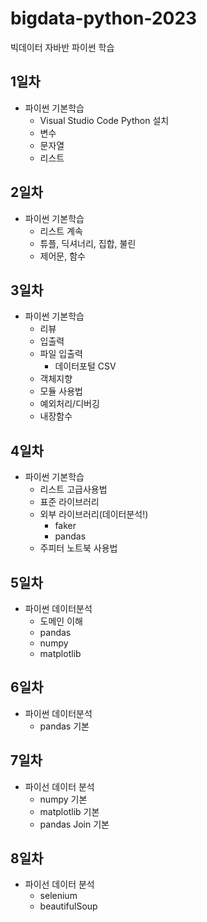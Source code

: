 # bigdata-python-2023
빅데이터 자바반 파이썬 학습

## 1일차
 - 파이썬 기본학습
    - Visual Studio Code Python 설치
    - 변수
    - 문자열
    - 리스트

## 2일차
 - 파이썬 기본학습
   - 리스트 계속
   - 튜플, 딕셔너리, 집합, 불린
   - 제어문, 함수

## 3일차
 - 파이썬 기본학습
   - 리뷰
   - 입출력
   - 파일 입출력
      - 데이터포털 CSV
   - 객체지향
   - 모듈 사용법
   - 예외처리/디버깅
   - 내장함수

## 4일차
 - 파이썬 기본학습
   - 리스트 고급사용법
   - 표준 라이브러리
   - 외부 라이브러리(데이터분석!)
      - faker
      - pandas
   - 주피터 노트북 사용법

## 5일차
 - 파이썬 데이터분석
   - 도메인 이해
   - pandas
   - numpy
   - matplotlib

## 6일차
 - 파이썬 데이터분석
   - pandas 기본

## 7일차
 - 파이선 데이터 분석
   - numpy 기본
   - matplotlib 기본
   - pandas Join 기본

## 8일차
 - 파이선 데이터 분석
   - selenium
   - beautifulSoup